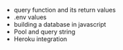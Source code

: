 

- query function and its return values
- .env values
- building a database in javascript
- Pool and query string
- Heroku integration
